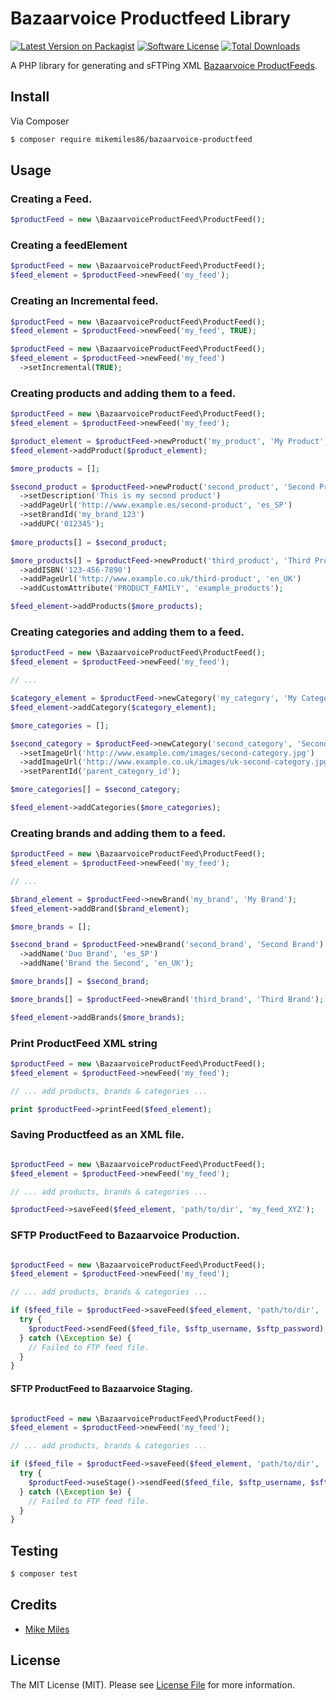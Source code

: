 # Bazaarvoice Productfeed Library

[![Latest Version on Packagist](https://img.shields.io/packagist/v/bazaarvoice-productfeed/api.svg?style=flat-square)](https://packagist.org/packages/mikemiles86/bazaarvoice-productfeed)
[![Software License](https://img.shields.io/badge/license-MIT-brightgreen.svg?style=flat-square)](LICENSE.md)
[![Total Downloads](https://img.shields.io/packagist/dt/bazaarvoice-productfeed/api.svg?style=flat-square)](https://packagist.org/packages/mikemiles86/bazaarvoice-productfeed)

A PHP library for generating and sFTPing XML [Bazaarvoice ProductFeeds](http://labsbp-docsportal.aws.bazaarvoice.com/DataFeeds/Introduction/IntroductionDataFeeds_con.html).

## Install

Via Composer

``` bash
$ composer require mikemiles86/bazaarvoice-productfeed
```

## Usage

### Creating a Feed.
``` php
$productFeed = new \BazaarvoiceProductFeed\ProductFeed();
```

### Creating a feedElement
``` php
$productFeed = new \BazaarvoiceProductFeed\ProductFeed();
$feed_element = $productFeed->newFeed('my_feed');
```

### Creating an Incremental feed.
``` php
$productFeed = new \BazaarvoiceProductFeed\ProductFeed();
$feed_element = $productFeed->newFeed('my_feed', TRUE);
```

``` php
$productFeed = new \BazaarvoiceProductFeed\ProductFeed();
$feed_element = $productFeed->newFeed('my_feed')
  ->setIncremental(TRUE);
```


### Creating products and adding them to a feed.
``` php
$productFeed = new \BazaarvoiceProductFeed\ProductFeed();
$feed_element = $productFeed->newFeed('my_feed');

$product_element = $productFeed->newProduct('my_product', 'My Product', 'product_category_123', 'htttp://www.example.com/my-product', 'http://www.example.com/images/my-product.jpg');
$feed_element->addProduct($product_element);

$more_products = [];

$second_product = $productFeed->newProduct('second_product', 'Second Product', 'product_category_456', 'htttp://www.example.com/second-product', 'http://www.example.com/images/second-product.jpg');
  ->setDescription('This is my second product')
  ->addPageUrl('http://www.example.es/second-product', 'es_SP')
  ->setBrandId('my_brand_123')
  ->addUPC('012345');
  
$more_products[] = $second_product;

$more_products[] = $productFeed->newProduct('third_product', 'Third Product', 'product_category_789', 'htttp://www.example.com/third-product', 'http://www.example.com/images/third-product.jpg')
  ->addISBN('123-456-7890')
  ->addPageUrl('http://www.example.co.uk/third-product', 'en_UK')
  ->addCustomAttribute('PRODUCT_FAMILY', 'example_products');

$feed_element->addProducts($more_products);

```

### Creating categories and adding them to a feed.
``` php
$productFeed = new \BazaarvoiceProductFeed\ProductFeed();
$feed_element = $productFeed->newFeed('my_feed');

// ...

$category_element = $productFeed->newCategory('my_category', 'My Category', 'htttp://www.example.com/my-product');
$feed_element->addCategory($category_element);

$more_categories = [];

$second_category = $productFeed->newCategory('second_category', 'Second Category', 'http://www.example.com/second-category')
  ->setImageUrl('http://www.example.com/images/second-category.jpg')
  ->addImageUrl('http://www.example.co.uk/images/uk-second-category.jpg', 'en_UK')
  ->setParentId('parent_category_id');

$more_categories[] = $second_category;

$feed_element->addCategories($more_categories);

```

### Creating brands and adding them to a feed.
``` php
$productFeed = new \BazaarvoiceProductFeed\ProductFeed();
$feed_element = $productFeed->newFeed('my_feed');

// ...

$brand_element = $productFeed->newBrand('my_brand', 'My Brand');
$feed_element->addBrand($brand_element);

$more_brands = [];

$second_brand = $productFeed->newBrand('second_brand', 'Second Brand')
  ->addName('Duo Brand', 'es_SP')
  ->addName('Brand the Second', 'en_UK');

$more_brands[] = $second_brand;

$more_brands[] = $productFeed->newBrand('third_brand', 'Third Brand');

$feed_element->addBrands($more_brands);

```

### Print ProductFeed XML string
``` php
$productFeed = new \BazaarvoiceProductFeed\ProductFeed();
$feed_element = $productFeed->newFeed('my_feed');

// ... add products, brands & categories ...

print $productFeed->printFeed($feed_element);
```

### Saving Productfeed as an XML file.
``` php

$productFeed = new \BazaarvoiceProductFeed\ProductFeed();
$feed_element = $productFeed->newFeed('my_feed');

// ... add products, brands & categories ...

$productFeed->saveFeed($feed_element, 'path/to/dir', 'my_feed_XYZ');
```

### SFTP ProductFeed to Bazaarvoice Production.
``` php

$productFeed = new \BazaarvoiceProductFeed\ProductFeed();
$feed_element = $productFeed->newFeed('my_feed');

// ... add products, brands & categories ...

if ($feed_file = $productFeed->saveFeed($feed_element, 'path/to/dir', 'my_feed_XYZ') {  
  try {
    $productFeed->sendFeed($feed_file, $sftp_username, $sftp_password);
  } catch (\Exception $e) {
    // Failed to FTP feed file.
  }
}

```

#### SFTP ProductFeed to Bazaarvoice Staging.
``` php

$productFeed = new \BazaarvoiceProductFeed\ProductFeed();
$feed_element = $productFeed->newFeed('my_feed');

// ... add products, brands & categories ...

if ($feed_file = $productFeed->saveFeed($feed_element, 'path/to/dir', 'my_feed_XYZ') {  
  try {
    $productFeed->useStage()->sendFeed($feed_file, $sftp_username, $sftp_password);
  } catch (\Exception $e) {
    // Failed to FTP feed file.
  }
}

```


## Testing

``` bash
$ composer test
```

## Credits

- [Mike Miles](https://github.com/mikemiles86)

## License

The MIT License (MIT). Please see [License File](LICENSE.md) for more information.